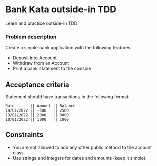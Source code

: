 # Bank Kata outside-in TDD
Learn and practice outside-in TDD

### Problem description
Create a simple bank application with the following features:
* Deposit into Account
* Withdraw from an Account
* Print a bank statement to the console

## Acceptance criteria
Statement should have transactions in the following format:
```
Date       || Amount || Balance 
14/01/2022 || -500   || 2500 
13/01/2022 || 2000   || 3000 
10/01/2022 || 1000   || 1000
```

## Constraints
* You are not allowed to add any other public method to the account class.
* Use strings and integers for dates and amounts (keep it simple).